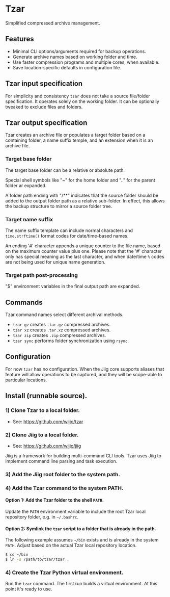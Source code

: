 # Tzar

Simplified compressed archive management.

## Features

* Minimal CLI options/arguments required for backup operations.
* Generate archive names based on working folder and time.
* Use faster compression programs and multiple cores, when available.
* Save location-specific defaults in configuration file.

## Tzar input specification

For simplicity and consistency `tzar` does not take a source file/folder
specification. It operates solely on the working folder. It can be optionally
tweaked to exclude files and folders.

## Tzar output specification

Tzar creates an archive file or populates a target folder based on a containing
folder, a name suffix temple, and an extension when it is an archive file.

### Target base folder

The target base folder can be a relative or absolute path.

Special shell symbols like "~" for the home folder and ".." for the parent
folder ar expanded.

A folder path ending with "/**" indicates that the source folder should be added
to the output folder path as a relative sub-folder. In effect, this allows the
backup structure to mirror a source folder tree.

### Target name suffix

The name suffix template can include normal characters and `time.strftime()`
format codes for date/time-based names.

An ending '#' character appends a unique counter to the file name, based on the
maximum counter value plus one. Please note that the '#' character only has
special meaning as the last character, and when date/time `%` codes are not
being used for unique name generation.

### Target path post-processing

"$<NAME>" environment variables in the final output path are expanded.

## Commands

Tzar command names select different archival methods.

* `tzar gz` creates `.tar.gz` compressed archives.
* `tzar xz` creates `.tar.xz` compressed archives.
* `tzar zip` creates `.zip` compressed archives.
* `tzar sync` performs folder synchronization using `rsync`.

## Configuration

For now `tzar` has no configuration. When the Jiig core supports aliases that
feature will allow operations to be captured, and they will be scope-able to
particular locations.

## Install (runnable source).

### 1) Clone Tzar to a local folder.

* See: https://github.com/wijjo/tzar

### 2) Clone Jiig to a local folder.

* See: https://github.com/wijjo/jiig

Jiig is a framework for building multi-command CLI tools. Tzar uses Jiig to
implement command line parsing and task execution.

### 3) Add the Jiig root folder to the system path.

### 4) Add the Tzar command to the system PATH.

#### Option 1: Add the Tzar folder to the shell `PATH`.

Update the `PATH` environment variable to include the root Tzar local repository
folder, e.g. in `~/.bashrc`.

#### Option 2: Symlink the `tzar` script to a folder that is already in the path.

The following example assumes `~/bin` exists and is already in the system
`PATH`. Adjust based on the actual Tzar local repository location.

```bash
$ cd ~/bin
$ ln -s /path/to/tzar/tzar .
```

### 4) Create the Tzar Python virtual environment.

Run the `tzar` command. The first run builds a virtual environment. At this
point it's ready to use.

